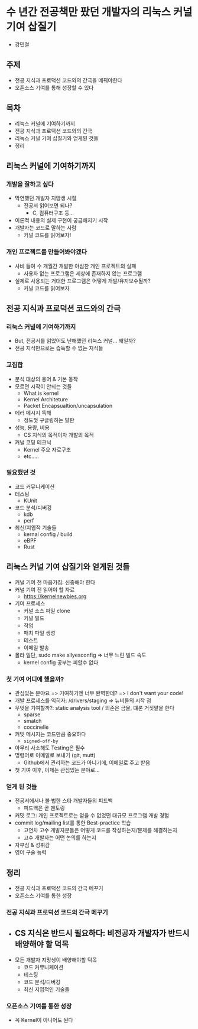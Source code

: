 # 수 년간 전공책만 팠던 개발자의 리눅스 커널 기여 삽질기
- 강민철

## 주제
- 전공 지식과 프로덕션 코드와의 간극을 메꿔야한다
- 오픈소스 기여를 통해 성장할 수 있다

## 목차
- 리눅스 커널에 기여하기까지
- 전공 지식과 프로덕션 코드와의 간극
- 리눅스 커널 기여 삽질기와 얻게된 것들
- 정리

## 리눅스 커널에 기여하기까지

### 개발을 잘하고 싶다
- 막연했던 개발자 지망생 시절
   - 전공서 읽어보면 되나?
      - C, 컴퓨터구조 등...
- 이론적 내용의 실제 구현이 궁금해지기 시작
- 개발자는 코드로 말하는 사람
   - 커널 코드를 읽어보자!

### 개인 프로젝트를 만들어봐야겠다
- 사비 들여 수 개월간 개발한 야심찬 개인 프로젝트의 실패
   - 사용자 없는 프로그램은 세상에 존재하지 않는 프로그램
- 실제로 사용되는 거대한 프로그램은 어떻게 개발/유지보수될까?
   - 커널 코드를 읽어보자

## 전공 지식과 프로덕션 코드와의 간극

### 리눅스 커널에 기여하기까지
- But, 전공서를 읽었어도 난해했던 리눅스 커널... 왜일까?
- 전공 지식만으로는 습득할 수 없는 지식들

### 교집합
- 분석 대상의 용어 & 기본 동작
- 모르면 시작이 안되는 것들
   - What is kernel
   - Kernel Architeture
   - Packet Encapsualtion/uncapsulation
- 에러 메시지 독해
   - 정도껏 구글링하는 발판
- 성능, 용량, 비용
   - CS 지식의 목적이자 개발의 목적
- 커널 코딩 테크닉
   - Kernel 주요 자료구조
   - etc.....

### 필요했던 것
- 코드 커뮤니케이션
- 테스팅
   - KUnit
- 코드 분석/디버깅
   - kdb
   - perf
- 최신/지엽적 기술들
   - kernal config / build
   - eBPF
   - Rust

## 리눅스 커널 기여 삽질기와 얻게된 것들
- 커널 기여 전 마음가짐: 신중해야 한다
- 커널 기여 전 읽어야 할 자료
   - https://kernelnewbies.org
- 기여 프로세스
   - 커널 소스 파일 clone
   - 커널 빌드
   - 작업
   - 패치 파일 생성
   - 테스트
   - 이메일 발송
- 몰라 일단, sudo make allyesconfig => 너무 느린 빌드 속도
   - kernel config 공부는 피할수 없다

### 첫 기여 어디에 했을까?
- 관심있는 분야요 => 기여하기엔 너무 완벽한데? => I don't want your code!
- 개발 프로세스를 익히자: /drivers/staging => 뉴비들의 시작 점
- 무엇을 기여할까?: static analysis tool / 의존은 금물, 떄론 거짓말을 한다
   - sparse
   - smatch
   - coccinelle
- 커밋 메시지는 코드만큼 중요하다
   - `signed-off-by`
- 아무리 사소해도 Testing은 필수
- 명령어로 이메일로 보내기 (git, mutt)
   - Github에서 관리하는 코드가 아니기에, 이메일로 주고 받음
- 첫 기여 이후, 이제는 관심있는 분야로...

### 얻게 된 것들
- 전공서에서나 볼 법한 스타 개발자들의 피드백
   - 피드백은 곧 멘토링
- 커밋 로그: 개인 프로젝트로는 얻을 수 없었떤 대규모 프로그램 개발 경험
- commit log/mailing list를 통한 Best-practice 학습
   - 고연차 고수 개발자분들은 어떻게 코드를 작성하는지/문제를 해결하는지
   - 고수 개발자는 어떤 논의를 하는지
- 자부심 & 성취감
- 영어 구술 능력

## 정리
- 전공 지식과 프로덕션 코드의 간극 메꾸기
- 오픈소스 기여를 통한 성장

### 전공 지식과 프로덕션 코드의 간극 메꾸기
- CS 지식은 반드시 필요하다: 비전공자 개발자가 반드시 배양해야 할 덕목
   -
- 모든 개발자 지망생이 배양해야할 덕목
   - 코드 커뮤니케이션
   - 테스팅
   - 코드 분석/디버깅
   - 최신 지엽적인 기술들

### 오픈소스 기여를 통한 성장
- 꼭 Kernel이 아니어도 된다
